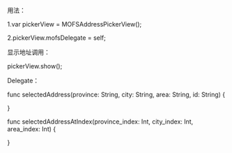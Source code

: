 用法：

1.var pickerView = MOFSAddressPickerView();

2.pickerView.mofsDelegate = self;

显示地址调用：

pickerView.show();

Delegate：

func selectedAddress(province: String, city: String, area: String, id: String) {
        
}
    
func selectedAddressAtIndex(province_index: Int, city_index: Int, area_index: Int) {
        
  
}
